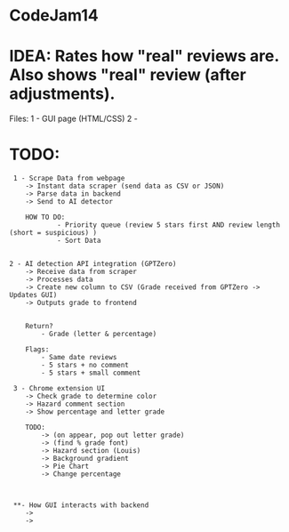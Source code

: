 # CodeJam14

# IDEA: Rates how "real" reviews are. Also shows "real" review (after adjustments). 


Files: 
    1 - GUI page (HTML/CSS)
    2 - 


# TODO: 
     1 - Scrape Data from webpage 
        -> Instant data scraper (send data as CSV or JSON)
        -> Parse data in backend 
        -> Send to AI detector

        HOW TO DO: 
                - Priority queue (review 5 stars first AND review length (short = suspicious) )
                - Sort Data


    2 - AI detection API integration (GPTZero) 
        -> Receive data from scraper   
        -> Processes data 
        -> Create new column to CSV (Grade received from GPTZero -> Updates GUI)
        -> Outputs grade to frontend

    
        Return? 
            - Grade (letter & percentage)

        Flags: 
            - Same date reviews
            - 5 stars + no comment 
            - 5 stars + small comment

     3 - Chrome extension UI
        -> Check grade to determine color 
        -> Hazard comment section 
        -> Show percentage and letter grade

        TODO:
            -> (on appear, pop out letter grade)
            -> (find % grade font)
            -> Hazard section (Louis)
            -> Background gradient 
            -> Pie Chart
            -> Change percentage

        

     **- How GUI interacts with backend
        ->
        ->
        
    
